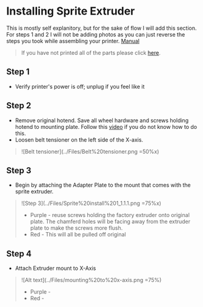 # Installing Sprite Extruder
This is mostly self explanitory, but for the sake of flow I will add this section. For steps 1 and 2 I will not be adding photos as you can just reverse the steps you took while assembling your printer. [Manual](https://www.creality.com/pages/download-ender-5-plus)
>If you have not printed all of the parts please click [here](Printing%20Sprite%20Extruder%20Parts.md).

## Step 1
* Verify printer's power is off; unplug if you feel like it

## Step 2
* Remove original hotend. Save all wheel hardware and screws holding hotend to mounting plate. Follow this [video](https://www.youtube.com/watch?v=nbmqpncobn8) if you do not know how to do this.
* Loosen belt tensioner on the left side of the X-axis. 
>![Belt tensioner](../Files/Belt%20tensioner.png =50%x) 



## Step 3
* Begin by attaching the Adapter Plate to the mount that comes with the sprite extruder.
>![Step 3](../Files/Sprite%20install%201_1.1.1.png =75%x)
 > * Purple - reuse screws holding the factory extruder onto original plate. The chamferd holes will be facing away from the extruder plate to make the screws more flush.
 > * Red - This will all be pulled off original 

## Step 4
* Attach Extruder mount to X-Axis
>![Alt text](../Files/mounting%20to%20x-axis.png =75%)
 > * Purple - 
 > * Red - 

